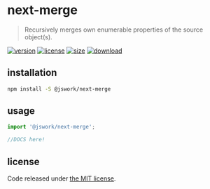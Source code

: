 # next-merge
> Recursively merges own enumerable properties of the source object(s).

[![version][version-image]][version-url]
[![license][license-image]][license-url]
[![size][size-image]][size-url]
[![download][download-image]][download-url]

## installation
```bash
npm install -S @jswork/next-merge
```

## usage
```js
import '@jswork/next-merge';

//DOCS here!
```

## license
Code released under [the MIT license](https://github.com/afeiship/next-merge/blob/master/LICENSE.txt).

[version-image]: https://img.shields.io/npm/v/@jswork/next-merge
[version-url]: https://npmjs.org/package/@jswork/next-merge

[license-image]: https://img.shields.io/npm/l/@jswork/next-merge
[license-url]: https://github.com/afeiship/next-merge/blob/master/LICENSE.txt

[size-image]: https://img.shields.io/bundlephobia/minzip/@jswork/next-merge
[size-url]: https://github.com/afeiship/next-merge/blob/master/dist/next-merge.min.js

[download-image]: https://img.shields.io/npm/dm/@jswork/next-merge
[download-url]: https://www.npmjs.com/package/@jswork/next-merge
